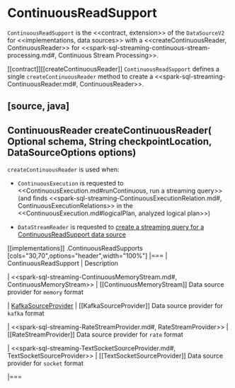 # ContinuousReadSupport

`ContinuousReadSupport` is the <<contract, extension>> of the `DataSourceV2` for <<implementations, data sources>> with a <<createContinuousReader, ContinuousReader>> for <<spark-sql-streaming-continuous-stream-processing.md#, Continuous Stream Processing>>.

[[contract]][[createContinuousReader]]
`ContinuousReadSupport` defines a single `createContinuousReader` method to create a <<spark-sql-streaming-ContinuousReader.md#, ContinuousReader>>.

[source, java]
----
ContinuousReader createContinuousReader(
  Optional<StructType> schema,
  String checkpointLocation,
  DataSourceOptions options)
----

`createContinuousReader` is used when:

* `ContinuousExecution` is requested to <<ContinuousExecution.md#runContinuous, run a streaming query>> (and finds <<spark-sql-streaming-ContinuousExecutionRelation.md#, ContinuousExecutionRelations>> in the <<ContinuousExecution.md#logicalPlan, analyzed logical plan>>)

* `DataStreamReader` is requested to [create a streaming query for a ContinuousReadSupport data source](DataStreamReader.md#load)

[[implementations]]
.ContinuousReadSupports
[cols="30,70",options="header",width="100%"]
|===
| ContinuousReadSupport
| Description

| <<spark-sql-streaming-ContinuousMemoryStream.md#, ContinuousMemoryStream>>
| [[ContinuousMemoryStream]] Data source provider for `memory` format

| [KafkaSourceProvider](datasources/kafka/KafkaSourceProvider.md)
| [[KafkaSourceProvider]] Data source provider for `kafka` format

| <<spark-sql-streaming-RateStreamProvider.md#, RateStreamProvider>>
| [[RateStreamProvider]] Data source provider for `rate` format

| <<spark-sql-streaming-TextSocketSourceProvider.md#, TextSocketSourceProvider>>
| [[TextSocketSourceProvider]] Data source provider for `socket` format

|===

